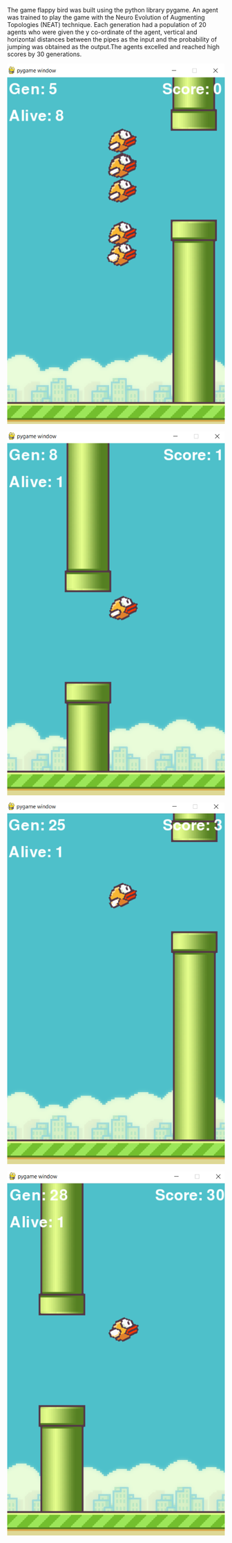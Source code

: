 The game flappy bird was built using the python library pygame.
An agent was trained to play the game with the Neuro Evolution of Augmenting Topologies (NEAT) technique. Each generation had a population of 20 agents who were given the
y co-ordinate of the agent, vertical and horizontal distances between the pipes as the input and the probability of jumping  was obtained as the output.The agents excelled and
reached high scores by 30 generations.

![flappy-bird-image](./screenshots/1.png)

![flappy-bird-image](./screenshots/2.png)

![flappy-bird-image](./screenshots/3.png)

![flappy-bird-image](./screenshots/4.png)



